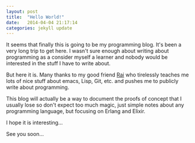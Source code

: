 ```yaml
---
layout: post
title:  "Hello World!"
date:   2014-04-04 21:17:14
categories: jekyll update
---
```


It seems that finally this is going to be my programming blog. It's been a very long trip to get here. I wasn't
sure enough about writing about programming as a consider myself a learner and nobody would be interested
in the stuff I have to write about.

But here it is. Many thanks to my good friend [Rai][Rai] who tirelessly
teaches me lots of nice stuff about emacs, Lisp, Git, etc. and pushes me to publicly write about programming.

This blog will actually be a way to document the proofs of concept that I usually lose so don't expect
too much magic, just simple notes about any programming language, but focusing on Erlang and Elixir.

I hope it is interesting...

See you soon...

[Rai]: http://puntoblogspot.blogspot.com.es
